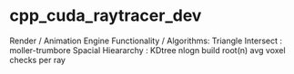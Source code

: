 # cpp_cuda_raytracer_dev
Render / Animation Engine
Functionality / Algorithms:
  Triangle Intersect : moller-trumbore
  Spacial Hieararchy : KDtree nlogn build root(n) avg voxel checks per ray
